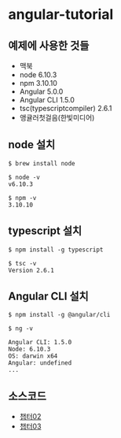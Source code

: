 # angular-tutorial

## 예제에 사용한 것들
- 맥북
- node 6.10.3
- npm 3.10.10
- Angular 5.0.0
- Angular CLI 1.5.0
- tsc(typescriptcompiler) 2.6.1
- 앵귤러첫걸음(한빛미디어)

## node 설치
```
$ brew install node

$ node -v
v6.10.3

$ npm -v
3.10.10
```

## typescript 설치
```
$ npm install -g typescript

$ tsc -v
Version 2.6.1
```

## Angular CLI 설치
```
$ npm install -g @angular/cli

$ ng -v
    
Angular CLI: 1.5.0
Node: 6.10.3
OS: darwin x64
Angular: undefined
...
```

## 소스코드

- [챕터02](https://github.com/lky1001/angular-tutorial/tree/ch02)
- [챕터03](https://github.com/lky1001/angular-tutorial/tree/ch03)